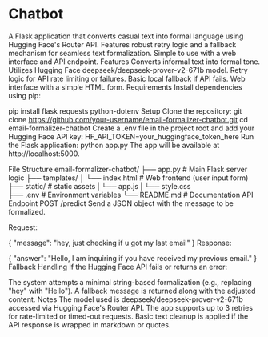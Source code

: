 # Chatbot
A Flask application that converts casual text into formal language using Hugging Face's Router API. Features robust retry logic and a fallback mechanism for seamless text formalization. Simple to use with a web interface and API endpoint.
Features
Converts informal text into formal tone.
Utilizes Hugging Face deepseek/deepseek-prover-v2-671b model.
Retry logic for API rate limiting or failures.
Basic local fallback if API fails.
Web interface with a simple HTML form.
Requirements
Install dependencies using pip:

pip install flask requests python-dotenv
Setup
Clone the repository:
git clone https://github.com/your-username/email-formalizer-chatbot.git
cd email-formalizer-chatbot
Create a .env file in the project root and add your Hugging Face API key:
HF_API_TOKEN=your_huggingface_token_here
Run the Flask application:
python app.py
The app will be available at http://localhost:5000.

File Structure
email-formalizer-chatbot/
├── app.py                # Main Flask server logic
├── templates/
│   └── index.html        # Web frontend (user input form)
├── static/               # static assets
|   └── app.js
|   └── style.css          
├── .env                  # Environment variables
└── README.md             # Documentation
API Endpoint
POST /predict
Send a JSON object with the message to be formalized.

Request:

{
  "message": "hey, just checking if u got my last email"
}
Response:

{
  "answer": "Hello, I am inquiring if you have received my previous email."
}
Fallback Handling
If the Hugging Face API fails or returns an error:

The system attempts a minimal string-based formalization (e.g., replacing "hey" with "Hello").
A fallback message is returned along with the adjusted content.
Notes
The model used is deepseek/deepseek-prover-v2-671b accessed via Hugging Face's Router API.
The app supports up to 3 retries for rate-limited or timed-out requests.
Basic text cleanup is applied if the API response is wrapped in markdown or quotes.
